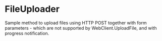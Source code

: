 ﻿ # FileUploader

 Sample method to upload files using HTTP POST together with form parameters - which are not supported by WebClient.UploadFile, and with progress notification.